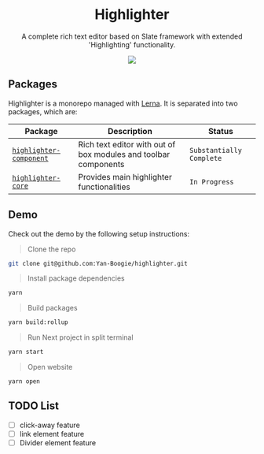 <h1 align="center">Highlighter</h1>

<p align="center">A complete rich text editor based on Slate framework with extended 'Highlighting' functionality.</p>

<p align="center">
  <img src="https://i.imgur.com/y2jglBF.png" />
</P>

## Packages

Highlighter is a monorepo managed with [Lerna](https://lerna.js.org/).
It is separated into two packages, which are:

| **Package**                                                 | **Description**                                                 | **Status**               |
| ----------------------------------------------------------- | --------------------------------------------------------------- | ------------------------ |
| [`highlighter-component`](./packages/highlighter-component) | Rich text editor with out of box modules and toolbar components | `Substantially Complete` |
| [`highlighter-core`](./packages/highlighter-core)           | Provides main highlighter functionalities                       | `In Progress`            |

## Demo

Check out the demo by the following setup instructions:

> Clone the repo

```bash
git clone git@github.com:Yan-Boogie/highlighter.git
```

> Install package dependencies

```bash
yarn
```

> Build packages

```bash
yarn build:rollup
```

> Run Next project in split terminal

```bash
yarn start
```

> Open website

```bash
yarn open
```

## TODO List

- [ ] click-away feature
- [ ] link element feature
- [ ] Divider element feature
